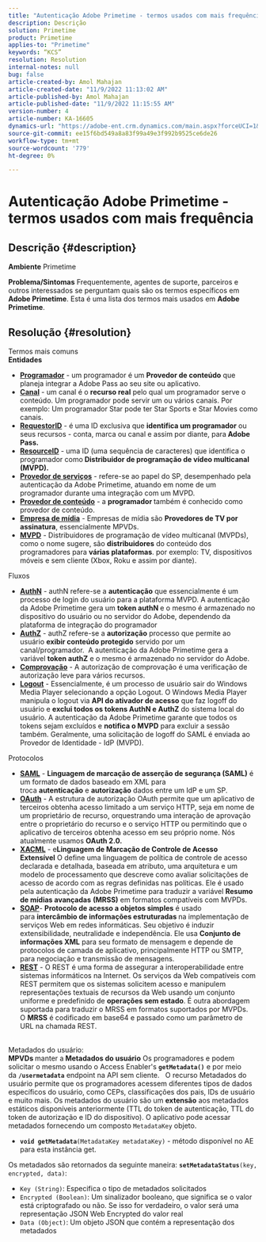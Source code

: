```yaml
---
title: "Autenticação Adobe Primetime - termos usados com mais frequência"
description: Descrição
solution: Primetime
product: Primetime
applies-to: "Primetime"
keywords: “KCS”
resolution: Resolution
internal-notes: null
bug: false
article-created-by: Amol Mahajan
article-created-date: "11/9/2022 11:13:02 AM"
article-published-by: Amol Mahajan
article-published-date: "11/9/2022 11:15:55 AM"
version-number: 4
article-number: KA-16605
dynamics-url: "https://adobe-ent.crm.dynamics.com/main.aspx?forceUCI=1&pagetype=entityrecord&etn=knowledgearticle&id=4f62ba74-1f60-ed11-9561-6045bd006268"
source-git-commit: ee15f6bd549a8a83f99a49e3f992b9525ce6de26
workflow-type: tm+mt
source-wordcount: '779'
ht-degree: 0%

---
```


# Autenticação Adobe Primetime - termos usados com mais frequência

## Descrição {#description}

<b>Ambiente</b>
Primetime


<b>Problema/Sintomas</b>
Frequentemente, agentes de suporte, parceiros e outros interessados se perguntam quais são os termos específicos em <b>Adobe Primetime</b>. Esta é uma lista dos termos mais usados em <b>Adobe Primetime</b>.


## Resolução {#resolution}

Termos mais comuns<br>
<b>Entidades</b>

- <u><b>Programador</b></u> - um programador é um <b>Provedor de conteúdo</b> que planeja integrar a Adobe Pass ao seu site ou aplicativo.
- <u><b>Canal</b></u> - um canal é o <b>recurso real</b> pelo qual um programador serve o conteúdo. Um programador pode servir um ou vários canais. Por exemplo: Um programador Star pode ter Star Sports e Star Movies como canais.
- <u><b>RequestorID</b></u> - é uma ID exclusiva que <b>identifica um programador</b> ou seus recursos - conta, marca ou canal e assim por diante, para<b> Adobe Pass. </b>
- <u><b>ResourceID</b></u> - uma ID (uma sequência de caracteres) que identifica o programador como<b> Distribuidor de programação de vídeo multicanal (MVPD). </b>
- <u><b>Provedor de serviços</b></u> - refere-se ao papel do SP, desempenhado pela autenticação da Adobe Primetime, atuando em nome de um programador durante uma integração com um MVPD.
- <u><b>Provedor de conteúdo</b></u> - a <b>programador </b>também é conhecido como provedor de conteúdo.
- <u><b>Empresa de mídia</b></u> - Empresas de mídia são <b>Provedores de TV por assinatura</b>, essencialmente MPVDs.
- <u><b>MVPD</b></u> - Distribuidores de programação de vídeo multicanal (MVPDs), como o nome sugere, são <b>distribuidores</b> do conteúdo dos programadores para <b>várias plataformas</b>. por exemplo: TV, dispositivos móveis e sem cliente (Xbox, Roku e assim por diante).

Fluxos
- <u><b>AuthN</b></u> - authN refere-se a <b>autenticação</b> que essencialmente é um processo de login do usuário para a plataforma MVPD. A autenticação da Adobe Primetime gera um <b>token authN </b>e o mesmo é armazenado no dispositivo do usuário ou no servidor do Adobe, dependendo da plataforma de integração do programador
- <u><b>AuthZ</b></u> - authZ refere-se a <b>autorização</b> processo que permite ao usuário <b>exibir conteúdo protegido</b> servido por um canal/programador.  A autenticação da Adobe Primetime gera a variável <b>token authZ</b> e o mesmo é armazenado no servidor do Adobe.
- <u><b>Comprovação</b></u> - A autorização de comprovação é uma verificação de autorização leve para vários recursos.
- <u><b>Logout</b></u> - Essencialmente, é um processo de usuário sair do Windows Media Player selecionando a opção Logout. O Windows Media Player manipula o logout via <b>API do ativador de acesso</b> que faz logoff do usuário e <b>exclui todos os tokens AuthN e AuthZ</b> do sistema local do usuário. A autenticação da Adobe Primetime garante que todos os tokens sejam excluídos e <b>notifica o MVPD</b> para excluir a sessão também. Geralmente, uma solicitação de logoff do SAML é enviada ao Provedor de Identidade - IdP (MVPD).



Protocolos
- <b><u>SAML</u></b> - <b>Linguagem de marcação de asserção de segurança (SAML)</b> é um formato de dados baseado em XML para troca <b>autenticação</b> e <b>autorização</b> dados entre um IdP e um SP.
- <u><b>OAuth</b></u> - A estrutura de autorização OAuth permite que um aplicativo de terceiros obtenha acesso limitado a um serviço HTTP, seja em nome de um proprietário de recurso, orquestrando uma interação de aprovação entre o proprietário do recurso e o serviço HTTP ou permitindo que o aplicativo de terceiros obtenha acesso em seu próprio nome. Nós atualmente usamos <b>OAuth 2.0.</b>
- <b><u>XACML</u></b> - e<b>Linguagem de Marcação de Controle de Acesso Extensível</b> O define uma linguagem de política de controle de acesso declarada e detalhada, baseada em atributo, uma arquitetura e um modelo de processamento que descreve como avaliar solicitações de acesso de acordo com as regras definidas nas políticas. Ele é usado pela autenticação da Adobe Primetime para traduzir a variável <b>Resumo de mídias avançadas</b> <b>(MRSS)</b> em formatos compatíveis com MVPDs.
- <b><u>SOAP</u></b>- <b>Protocolo de acesso a objetos simples</b> é usado para <b>intercâmbio de informações estruturadas </b>na implementação de serviços Web em redes informáticas. Seu objetivo é induzir extensibilidade, neutralidade e independência. Ele usa <b>Conjunto de informações XML</b> para seu formato de mensagem e depende de protocolos de camada de aplicativo, principalmente HTTP ou SMTP, para negociação e transmissão de mensagens.
- <u><b>REST</b></u> - O REST é uma forma de assegurar a interoperabilidade entre sistemas informáticos na Internet. Os serviços da Web compatíveis com REST permitem que os sistemas solicitem acesso e manipulem representações textuais de recursos da Web usando um conjunto uniforme e predefinido de <b>operações sem estado</b>. É outra abordagem suportada para traduzir o MRSS em formatos suportados por MVPDs. O <b>MRSS</b> é codificado em base64 e passado como um parâmetro de URL na chamada REST.

<br>Metadados do usuário:<br>
<b>MPVDs </b>manter a<b> Metadados do usuário</b> Os programadores e podem solicitar o mesmo usando o Access Enabler&#39;s <b>`getMetadata()`</b> e por meio da <b>`/usermetadata`</b> endpoint na API sem cliente.
 
O recurso Metadados do usuário permite que os programadores acessem diferentes tipos de dados específicos do usuário, como CEPs, classificações dos pais, IDs de usuário e muito mais. Os metadados do usuário são um <b>extensão</b> aos metadados estáticos disponíveis anteriormente (TTL do token de autenticação, TTL do token de autorização e ID do dispositivo). O aplicativo pode acessar metadados fornecendo um composto `MetadataKey` objeto.

- <b>`void getMetadata`</b>`(MetadataKey metadataKey)` - método disponível no AE para esta instância get.


Os metadados são retornados da seguinte maneira: <b>`setMetadataStatus`</b>`(key, encrypted, data)`:

- `Key (String)`: Especifica o tipo de metadados solicitados
- `Encrypted (Boolean)`: Um sinalizador booleano, que significa se o valor está criptografado ou não. Se isso for verdadeiro, o valor será uma representação JSON Web Encrypted do valor real
- `Data (Object)`: Um objeto JSON que contém a representação dos metadados



